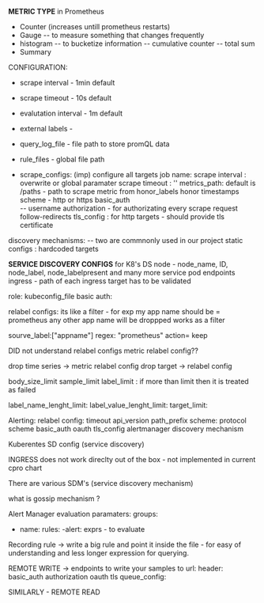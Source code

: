 **METRIC TYPE** in Prometheus

- Counter (increases untill prometheus restarts)
- Gauge -- to measure something that changes frequently
- histogram -- to bucketize information
     -- cumulative counter
     -- total sum
- Summary

CONFIGURATION:
- scrape interval - 1min default
- scrape timeout - 10s default
- evalutation interval - 1m default
- external labels - 
- query_log_file - file path to store promQL data
- rule_files - global file path

- scrape_configs: (imp) configure all targets
           job name: 
  scrape interval : overwrite or global paramater
scrape  timeout : ''
 metrics_path: default is /paths - path to scrape metric from
honor_labels
honor timestamps
scheme - http or https
basic_auth  
              -- username
authorization - for authorizating every scrape request
follow-redirects
tls_config : for http targets - should provide tls certificate

discovery mechanisms: 
   -- two are commnonly used in our project
static configs : hardcoded targets

**SERVICE DISCOVERY CONFIGS**
for K8's DS
node - node_name, ID, node_label, node_labelpresent and many more
service
pod 
endpoints 
ingress - path of each ingress target has to be validated

role: 
kubeconfig_file
basic auth:

relabel configs:
    its like a filter - for exp my app name should be = prometheus
any other app name will be droppped
works as a filter

sourve_label:["appname"]
regex: "prometheus"
action= keep

DID not understand relabel configs
metric relabel config??

drop time series -> metric relabel config
drop target -> relabel config


body_size_limit
sample_limit
label_limit : if more than limit then it is treated as failed

label_name_lenght_limit:
label_value_lenght_limit:
target_limit:

Alerting: 
relabel config:
timeout
api_version
path_prefix
scheme: protocol scheme
basic_auth
oauth
tls_config
alertmanager discovery mechanism


Kuberentes SD config (service discovery)

INGRESS
does not work direclty out of the box - not implemented in current cpro chart

There are various SDM's (service discovery mechanism)

what is gossip mechanism ?

Alert Manager evaluation paramaters:
groups:
- name:
rules:
-alert:
exprs - to evaluate

Recording rule -> write a big rule and point it inside the file - for easy of understanding and less longer expression for querying.


REMOTE WRITE -> endpoints to write your samples to
url:
header:
basic_auth
authorization
oauth
tls
queue_config: 

SIMILARLY - REMOTE READ


